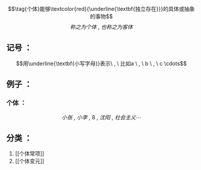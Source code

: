 $$\tag{个体}能够\textcolor{red}{\underline{\textbf{独立存在}}}的具体或抽象的事物$$
$$称之为个体\ , \ 也称之为客体$$
## 记号 ：
$$用\underline{\textbf{小写字母}}表示\ , \ 比如a \ , \ b \ , \ c \cdots$$
## 例子 ：
### 个体 ：
$$小张 \ , \ 小李 \ , \ 8 \ , \ 沈阳 \ ,\ 社会主义 \cdots$$

## 分类 ：
1. [[个体常项]]
2. [[个体变元]]
